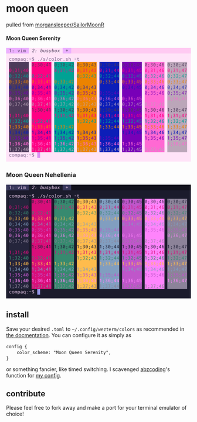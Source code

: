# moon queen

pulled from [morgansleeper/SailorMoonR](https://github.com/morgansleeper/SailorMoonR)

#### Moon Queen Serenity

![Serenity](assets/serenity.png)

### Moon Queen Nehellenia

![Nehellenia](assets/nehellenia.png)

## install

Save your desired `.toml` to `~/.config/wezterm/colors` as recommended in [the
docmentation](https://wezfurlong.org/wezterm/config/appearance.html#defining-a-color-scheme-in-a-separate-file).
You can configure it as simply as 

```
config {
    color_scheme: "Moon Queen Serenity",
}
```
or something fancier, like timed switching. I scavenged [abzcoding](https://github.com/abzcoding/wezterm/blob/main/wezterm.lua)'s
function for [my config](https://github.com/sailorfe/dotfiles/blob/main/wezterm.lua).

## contribute

Please feel free to fork away and make a port for your terminal emulator of
choice!
